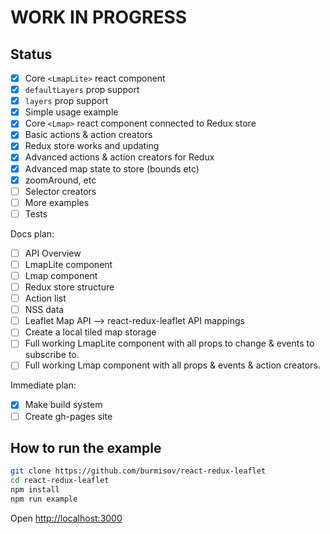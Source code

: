 WORK IN PROGRESS
================

Status
------

- [x] Core `<LmapLite>` react component
- [x] `defaultLayers` prop support
- [x] `layers` prop support
- [x] Simple usage example
- [x] Core `<Lmap>` react component connected to Redux store
- [x] Basic actions & action creators
- [x] Redux store works and updating
- [x] Advanced actions & action creators for Redux
- [x] Advanced map state to store (bounds etc)
- [x] zoomAround, etc
- [ ] Selector creators
- [ ] More examples
- [ ] Tests

Docs plan:
- [ ] API Overview
- [ ] LmapLite component
- [ ] Lmap component
- [ ] Redux store structure
- [ ] Action list
- [ ] NSS data
- [ ] Leaflet Map API --> react-redux-leaflet API mappings
- [ ] Create a local tiled map storage
- [ ] Full working LmapLite component with all props to change & events to subscribe to.
- [ ] Full working Lmap component with all props & events & action creators.

Immediate plan:
- [x] Make build system
- [ ] Create gh-pages site

How to run the example
----------------------

```sh
git clone https://github.com/burmisov/react-redux-leaflet
cd react-redux-leaflet
npm install
npm run example
```

Open [http://localhost:3000](http://localhost:3000)
